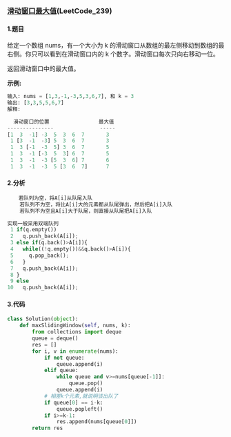### [滑动窗口最大值](https://leetcode-cn.com/problems/sliding-window-maximum/)(LeetCode_239)

#### 1.题目

给定一个数组 nums，有一个大小为 k 的滑动窗口从数组的最左侧移动到数组的最右侧。你只可以看到在滑动窗口内的 k 个数字。滑动窗口每次只向右移动一位。

返回滑动窗口中的最大值。

**示例:**

```python
输入: nums = [1,3,-1,-3,5,3,6,7], 和 k = 3
输出: [3,3,5,5,6,7] 
解释: 

  滑动窗口的位置                最大值
---------------               -----
[1  3  -1] -3  5  3  6  7       3
 1 [3  -1  -3] 5  3  6  7       3
 1  3 [-1  -3  5] 3  6  7       5
 1  3  -1 [-3  5  3] 6  7       5
 1  3  -1  -3 [5  3  6] 7       6
 1  3  -1  -3  5 [3  6  7]      7
```





#### 2.分析

```python
　  若队列为空，将A[i]从队尾入队
    若队列不为空，将比A[i]大的元素都从队尾弹出，然后把A[i]入队
    若队列不为空且A[i]大于队尾，则直接从队尾把A[i]入队

实现一般采用双端队列
 1 if(q.empty())
 2   q.push_back(A[i]);
 3 else if(q.back()>A[i]){
 4   while((!q.empty())&&q.back()>A[i]){
 5     q.pop_back();
 6   }
 7   q.push_back(A[i]);
 8 }
 9 else
10   q.push_back(A[i]);
```





#### 3.代码



````python
class Solution(object):
    def maxSlidingWindow(self, nums, k):
        from collections import deque
        queue = deque()
        res = []
        for i, v in enumerate(nums):
            if not queue:
                queue.append(i)
            elif queue:
                while queue and v>=nums[queue[-1]]:
                    queue.pop()
                queue.append(i)
            # 相差k个元素,就说明该出队了
            if queue[0] == i-k:
                queue.popleft()
            if i>=k-1:
                res.append(nums[queue[0]])
        return res   
````

